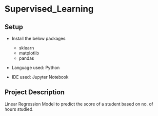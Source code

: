 # Supervised_Learning

## Setup
* Install the below packages
  * sklearn
  * matplotlib
  * pandas
  
* Language used: Python
* IDE used: Jupyter Notebook


## Project Description
Linear Regression Model to predict the score of a student based on no. of hours studied. 
